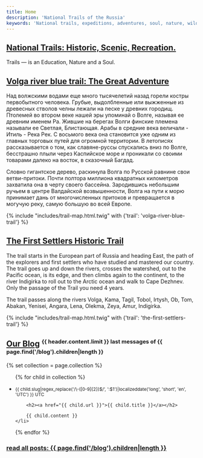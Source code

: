 ```yaml
---
title: Home
description: 'National Trails of the Russia'
keywords: 'National trails, expeditions, adventures, soul, nature, wilderness, exploring, education'
---
```


## [National Trails: Historic, Scenic, Recreation.](/trails)

Trails — is an Education, Nature and a Soul.


## [Volga river blue trail: The Great Adventure](/trails/volga-river-blue-trail)

Над волжскими водами еще много тысячелетий назад горели костры первобытного человека. Грубые, выдолбленные или выжженные из древесных стволов челны лежали на песке у древних городищ. Птолемей во втором веке нашей эры упоминай о Волге, называя ее древним именем Ра. Жившие на берегах Волги финские племена называли ее Светлая, Блистающая. Арабы в средние века величали - Итиль - Река Рек. С восьмого века она становится уже одним из главных торговых путей для огромной территории. В летописях рассказывается о том, как славяне-руссы спускались вниз по Волге, бесстрашно плыли через Каспийское море и проникали со своими товарами далеко на восток, в сказочный Багдад.

Словно гигантское дерево, раскинула Волга по Русской равнине свои ветви-притоки. Почти полтора миллиона квадратных километров захватила она в черту своего бассейна. Зародившись небольшим ручьем в центре Валдайской возвышенности, Волга на пути к морю принимает дань от многочисленных притоков и превращается в могучую реку, самую большую во всей Европе.

{% include "includes/trail-map.html.twig" with {'trail': 'volga-river-blue-trail'} %}


## [The First Settlers Historic Trail](/trails/the-first-settlers-trail)

The trail starts in the European part of Russia and heading East, the path of the explorers and first settlers who have studied and mastered our country. The trail goes up and down the rivers, crosses the watershed, out to the Pacific ocean, is its edge, and then climbs again to the continent, to the river Indigirka to roll out to the Arctic ocean and walk to Cape Dezhnev. Only the passage of the Trail you need 4 years.

The trail passes along the rivers Volga, Kama, Tagil, Tobol, Irtysh, Ob, Tom, Abakan, Yenisei, Angara, Lena, Olekma, Zeya, Amur, Indigirka.

{% include "includes/trail-map.html.twig" with {'trail': 'the-first-settlers-trail'} %}


## [Our Blog](/blog) <sup><small>{{ header.content.limit }} last messages of {{ page.find('/blog').children|length }}</small></sup>

{% set collection = page.collection %}

<ul id="blogcontent">
{% for child in collection %}
	<li>	
		<p class="intro"><small>{{ child.slug|regex_replace('/\-([0-9]{2})$/', ':$1')|localizeddate('long', 'short', 'en', 'UTC') }} UTC</small></p>

		<h2><a href="{{ child.url }}">{{ child.title }}</a></h2>

		{{ child.content }}
	</li>
{% endfor %}
</ul>

### [read all posts: {{ page.find('/blog').children|length }}](/blog)